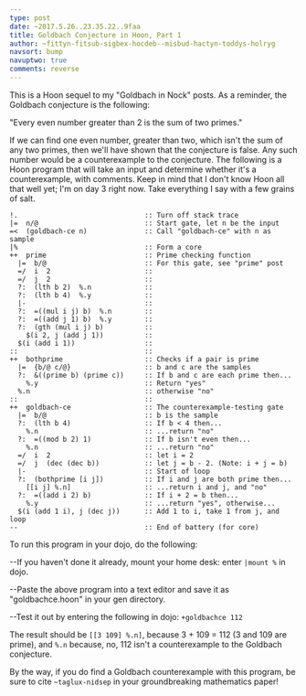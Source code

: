 ```yaml
---
type: post
date: ~2017.5.26..23.35.22..9faa
title: Goldbach Conjecture in Hoon, Part 1
author: ~fittyn-fitsub-sigbex-hocdeb--misbud-hactyn-toddys-holryg
navsort: bump
navuptwo: true
comments: reverse
---
```


This is a Hoon sequel to my "Goldbach in Nock" posts.  As a reminder, the Goldbach conjecture is the following:

"Every even number greater than 2 is the sum of two primes."

If we can find one even number, greater than two, which isn't the sum of any two primes, then we'll have shown that the conjecture is false.  Any such number would be a counterexample to the conjecture.  The following is a Hoon program that will take an input and determine whether it's a counterexample, with comments.  Keep in mind that I don't know Hoon all that well yet; I'm on day 3 right now.  Take everything I say with a few grains of salt.

    !.                               :: Turn off stack trace
    |=  n/@                          :: Start gate, let n be the input
    =<  (goldbach-ce n)              :: Call "goldbach-ce" with n as sample
    |%                               :: Form a core
    ++  prime                        :: Prime checking function
      |=  b/@                        :: For this gate, see "prime" post
      =/  i  2                       :: 
      =/  j  2                       :: 
      ?:  (lth b 2)  %.n             :: 
      ?:  (lth b 4)  %.y             :: 
      |-                             :: 
      ?:  =((mul i j) b)  %.n        :: 
      ?:  =((add j 1) b)  %.y        :: 
      ?:  (gth (mul i j) b)          :: 
        $(i 2, j (add j 1))          :: 
      $(i (add i 1))                 :: 
    ::                               :: 
    ++  bothprime                    :: Checks if a pair is prime
      |=  {b/@ c/@}                  :: b and c are the samples
      ?:  &((prime b) (prime c))     :: If b and c are each prime then...
        %.y                          :: Return "yes"
      %.n                            :: otherwise "no"
    ::                               :: 
    ++  goldbach-ce                  :: The counterexample-testing gate
      |=  b/@                        :: b is the sample
      ?:  (lth b 4)                  :: If b < 4 then...
        %.n                          :: ...return "no"
      ?:  =((mod b 2) 1)             :: If b isn't even then...
        %.n                          :: ...return "no"
      =/  i  2                       :: let i = 2
      =/  j  (dec (dec b))           :: let j = b - 2. (Note: i + j = b)
      |-                             :: Start of loop
      ?:  (bothprime [i j])          :: If i and j are both prime then...
        [[i j] %.n]                  :: ...return i and j, and "no"
      ?:  =((add i 2) b)             :: If i + 2 = b then...
        %.y                          :: ...return "yes", otherwise...
      $(i (add 1 i), j (dec j))      :: Add 1 to i, take 1 from j, and loop
    --                               :: End of battery (for core)

To run this program in your dojo, do the following:

--If you haven't done it already, mount your home desk: enter `|mount %` in dojo.

--Paste the above program into a text editor and save it as "goldbachce.hoon" in your gen directory.

--Test it out by entering the following in dojo: `+goldbachce 112`

The result should be `[[3 109] %.n]`, because 3 + 109 = 112 (3 and 109 are prime), and `%.n` because, no, 112 isn't a counterexample to the Goldbach conjecture.

By the way, if you do find a Goldbach counterexample with this program, be sure to cite `~taglux-nidsep` in your groundbreaking mathematics paper!